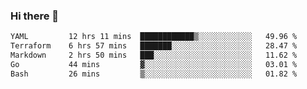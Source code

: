 ### Hi there 👋

<!--
**urzz/urzz** is a ✨ _special_ ✨ repository because its `README.md` (this file) appears on your GitHub profile.

Here are some ideas to get you started:

- 🔭 I’m currently working on ...
- 🌱 I’m currently learning ...
- 👯 I’m looking to collaborate on ...
- 🤔 I’m looking for help with ...
- 💬 Ask me about ...
- 📫 How to reach me: ...
- 😄 Pronouns: ...
- ⚡ Fun fact: ...
-->

<!--START_SECTION:waka-->

```txt
YAML         12 hrs 11 mins  ████████████▒░░░░░░░░░░░░   49.96 %
Terraform    6 hrs 57 mins   ███████░░░░░░░░░░░░░░░░░░   28.47 %
Markdown     2 hrs 50 mins   ███░░░░░░░░░░░░░░░░░░░░░░   11.62 %
Go           44 mins         ▓░░░░░░░░░░░░░░░░░░░░░░░░   03.01 %
Bash         26 mins         ▒░░░░░░░░░░░░░░░░░░░░░░░░   01.82 %
```

<!--END_SECTION:waka-->
